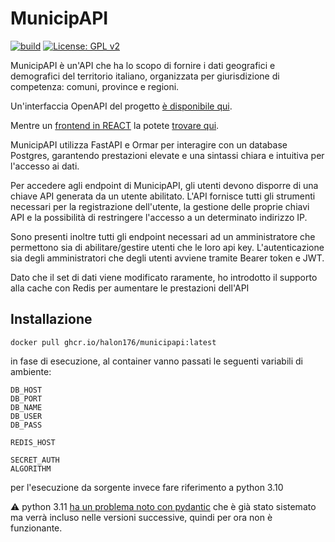 # MunicipAPI

[![build](https://github.com/halon176/MunicipAPI/workflows/CI/badge.svg)](https://github.com/halon176/MunicipAPI/blob/master/.github/workflows/docker-image.yml)
[![License: GPL v2](https://img.shields.io/badge/License-GPL_v2-blue.svg)](https://github.com/halon176/MunicipAPI/blob/master/LICENSE)

MunicipAPI è un'API che ha lo scopo di fornire i dati geografici e demografici del territorio italiano, organizzata per
giurisdizione di competenza: comuni, province e regioni.

Un'interfaccia OpenAPI del progetto [è disponibile qui](https://halon.cc/api.municipapi/docs).

Mentre un [frontend in REACT](https://github.com/halon176/municipapi-frontend) la potete [trovare qui](https://halon.cc/municipapi/).

MunicipAPI utilizza FastAPI e Ormar per interagire con un database Postgres, garantendo prestazioni elevate e una
sintassi chiara e intuitiva per l'accesso ai dati.

Per accedere agli endpoint di MunicipAPI, gli utenti devono disporre di una chiave API generata da un utente abilitato.
L'API fornisce tutti gli strumenti necessari per la registrazione dell'utente, la gestione delle proprie chiavi API e
la possibilità di restringere l'accesso a un determinato indirizzo IP.

Sono presenti inoltre tutti gli endpoint necessari ad un amministratore che permettono sia di abilitare/gestire utenti
che le loro api key. L'autenticazione sia degli amministratori che degli utenti avviene tramite Bearer token e JWT.

Dato che il set di dati viene modificato raramente, ho introdotto il supporto alla cache con Redis per aumentare le prestazioni dell'API


## Installazione

```
docker pull ghcr.io/halon176/municipapi:latest
```

in fase di esecuzione, al container vanno passati le seguenti variabili di ambiente:
```
DB_HOST
DB_PORT
DB_NAME
DB_USER
DB_PASS

REDIS_HOST

SECRET_AUTH
ALGORITHM
```

per l'esecuzione da sorgente invece fare riferimento a python 3.10

⚠️ python 3.11 [ha un problema noto con pydantic](https://github.com/tiangolo/fastapi/issues/5048) che è già stato sistemato ma verrà incluso nelle versioni successive, quindi per ora non è funzionante.
